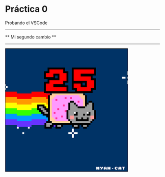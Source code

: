  # Práctica 0

Probando el VSCode

**********
** Mi segundo cambio **
**********

![](Ejercicio2-img1.gif)